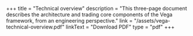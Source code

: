 +++
title = "Technical overview"
description = "This three-page document describes the architecture and trading core components of the Vega framework, from an engineering perspective."
link = "/assets/vega-technical-overview.pdf"
linkText = "Download PDF"
type = "pdf"
+++